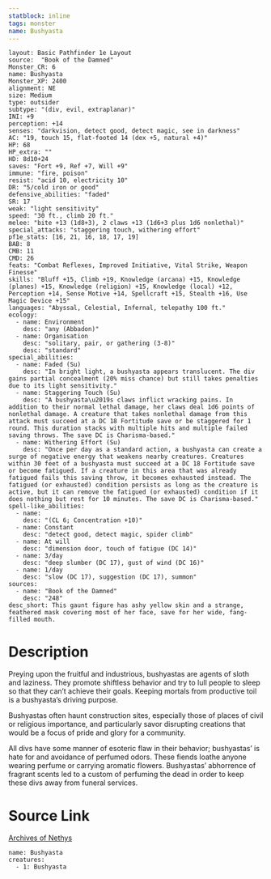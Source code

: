 ```yaml
---
statblock: inline
tags: monster
name: Bushyasta
---
```

```statblock
layout: Basic Pathfinder 1e Layout
source:  "Book of the Damned"
Monster_CR: 6
name: Bushyasta
Monster_XP: 2400
alignment: NE
size: Medium
type: outsider
subtype: "(div, evil, extraplanar)"
INI: +9
perception: +14
senses: "darkvision, detect good, detect magic, see in darkness"
AC: "19, touch 15, flat-footed 14 (dex +5, natural +4)"
HP: 68
HP_extra: ""
HD: 8d10+24
saves: "Fort +9, Ref +7, Will +9"
immune: "fire, poison"
resist: "acid 10, electricity 10"
DR: "5/cold iron or good"
defensive_abilities: "faded"
SR: 17
weak: "light sensitivity"
speed: "30 ft., climb 20 ft."
melee: "bite +13 (1d8+3), 2 claws +13 (1d6+3 plus 1d6 nonlethal)"
special_attacks: "staggering touch, withering effort"
pf1e_stats: [16, 21, 16, 18, 17, 19]
BAB: 8
CMB: 11
CMD: 26
feats: "Combat Reflexes, Improved Initiative, Vital Strike, Weapon Finesse"
skills: "Bluff +15, Climb +19, Knowledge (arcana) +15, Knowledge (planes) +15, Knowledge (religion) +15, Knowledge (local) +12, Perception +14, Sense Motive +14, Spellcraft +15, Stealth +16, Use Magic Device +15"
languages: "Abyssal, Celestial, Infernal, telepathy 100 ft."
ecology:
  - name: Environment
    desc: "any (Abbadon)"
  - name: Organisation
    desc: "solitary, pair, or gathering (3-8)"
    desc: "standard"
special_abilities:
  - name: Faded (Su)
    desc: "In bright light, a bushyasta appears translucent. The div gains partial concealment (20% miss chance) but still takes penalties due to its light sensitivity."
  - name: Staggering Touch (Su)
    desc: "A bushyasta\u2019s claws inflict wracking pains. In addition to their normal lethal damage, her claws deal 1d6 points of nonlethal damage. A creature that takes nonlethal damage from this attack must succeed at a DC 18 Fortitude save or be staggered for 1 round. This duration stacks with multiple hits and multiple failed saving throws. The save DC is Charisma-based."
  - name: Withering Effort (Su)
    desc: "Once per day as a standard action, a bushyasta can create a surge of negative energy that weakens nearby creatures. Creatures within 30 feet of a bushyasta must succeed at a DC 18 Fortitude save or become fatigued. If a creature in this area that was already fatigued fails this saving throw, it becomes exhausted instead. The fatigued (or exhausted) condition persists as long as the creature is active, but it can remove the fatigued (or exhausted) condition if it does nothing but rest for 10 minutes. The save DC is Charisma-based."
spell-like_abilities:
  - name:
    desc: "(CL 6; Concentration +10)"
  - name: Constant
    desc: "detect good, detect magic, spider climb"
  - name: At will
    desc: "dimension door, touch of fatigue (DC 14)"
  - name: 3/day
    desc: "deep slumber (DC 17), gust of wind (DC 16)"
  - name: 1/day
    desc: "slow (DC 17), suggestion (DC 17), summon"
sources:
  - name: "Book of the Damned"
    desc: "248"
desc_short: This gaunt figure has ashy yellow skin and a strange, feathered mask covering most of her face, save for her wide, fang-filled mouth.
```
# Description
Preying upon the fruitful and industrious, bushyastas are agents of sloth and laziness. They promote shiftless behavior and try to lull people to sleep so that they can’t achieve their goals. Keeping mortals from productive toil is a bushyasta’s driving purpose.

 Bushyastas often haunt construction sites, especially those of places of civil or religious importance, and particularly savor disrupting creations that would be a focus of pride and glory for a community.

 All divs have some manner of esoteric flaw in their behavior; bushyastas’ is hate for and avoidance of perfumed odors. These fiends loathe anyone wearing perfume or carrying aromatic flowers. Bushyastas’ abhorrence of fragrant scents led to a custom of perfuming the dead in order to keep these divs away from funeral services.
# Source Link
[Archives of Nethys](https://aonprd.com/MonsterDisplay.aspx?ItemName=Bushyasta)
```encounter-table
name: Bushyasta
creatures:
  - 1: Bushyasta
```
